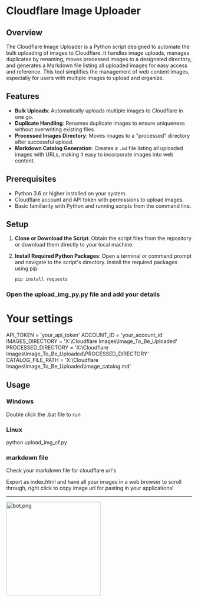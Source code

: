 # Cloudflare Image Uploader

## Overview

The Cloudflare Image Uploader is a Python script designed to automate the bulk uploading of images to Cloudflare. It handles image uploads, manages duplicates by renaming, moves processed images to a designated directory, and generates a Markdown file listing all uploaded images for easy access and reference. This tool simplifies the management of web content images, especially for users with multiple images to upload and organize.

## Features

- **Bulk Uploads**: Automatically uploads multiple images to Cloudflare in one go.
- **Duplicate Handling**: Renames duplicate images to ensure uniqueness without overwriting existing files.
- **Processed Images Directory**: Moves images to a "processed" directory after successful upload.
- **Markdown Catalog Generation**: Creates a `.md` file listing all uploaded images with URLs, making it easy to incorporate images into web content.

## Prerequisites

- Python 3.6 or higher installed on your system.
- Cloudflare account and API token with permissions to upload images.
- Basic familiarity with Python and running scripts from the command line.

## Setup

1. **Clone or Download the Script**: Obtain the script files from the repository or download them directly to your local machine.

2. **Install Required Python Packages**:
   Open a terminal or command prompt and navigate to the script's directory. Install the required packages using pip:

   ```bash
   pip install requests

### Open the upload_img_py.py file and add your details 

# Your settings
API_TOKEN = 'your_api_token'
ACCOUNT_ID = 'your_account_id'
IMAGES_DIRECTORY = 'X:\\Cloudflare Images\\Image_To_Be_Uploaded'
PROCESSED_DIRECTORY = 'X:\\Cloudflare Images\\Image_To_Be_Uploaded\\PROCESSED_DIRECTORY'
CATALOG_FILE_PATH = 'X:\\Cloudflare Images\\Image_To_Be_Uploaded\\image_catalog.md'



## Usage

### Windows
Double click the .bat file to run


### Linux 

python upload_img_cf.py


### markdown file

Check your markdown file for cloudflare url's 

Export as index.html and have all your images in a web browser to scroll through, right click to copy image url for pasting in your applications!


---

<img src="https://imagedelivery.net/WfhVb8dSNAAvdXUdMfBuPQ/130577bc-512d-4a7e-9293-fe548d591700/public" alt="bot.png" width="256" />

